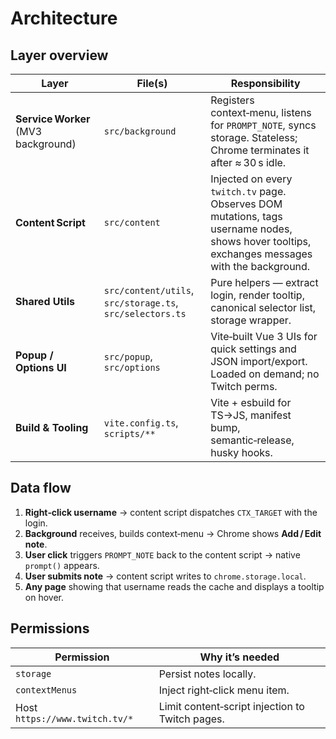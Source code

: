 # Architecture

## Layer overview

| Layer | File(s) | Responsibility |
|-------|---------|----------------|
| **Service Worker** (MV3 background) | `src/background` | Registers context‑menu, listens for `PROMPT_NOTE`, syncs storage. Stateless; Chrome terminates it after ≈ 30 s idle. |
| **Content Script** | `src/content` | Injected on every `twitch.tv` page. Observes DOM mutations, tags username nodes, shows hover tooltips, exchanges messages with the background. |
| **Shared Utils** | `src/content/utils`, `src/storage.ts`, `src/selectors.ts` | Pure helpers — extract login, render tooltip, canonical selector list, storage wrapper. |
| **Popup / Options UI** | `src/popup`, `src/options` | Vite‑built Vue 3 UIs for quick settings and JSON import/export. Loaded on demand; no Twitch perms. |
| **Build & Tooling** | `vite.config.ts`, `scripts/**` | Vite + esbuild for TS→JS, manifest bump, semantic‑release, husky hooks. |

## Data flow

1. **Right‑click username** → content script dispatches `CTX_TARGET` with the login.  
2. **Background** receives, builds context‑menu → Chrome shows **Add / Edit note**.  
3. **User click** triggers `PROMPT_NOTE` back to the content script → native `prompt()` appears.  
4. **User submits note** → content script writes to `chrome.storage.local`.  
5. **Any page** showing that username reads the cache and displays a tooltip on hover.

## Permissions

| Permission | Why it’s needed |
|------------|-----------------|
| `storage` | Persist notes locally. |
| `contextMenus` | Inject right‑click menu item. |
| Host `https://www.twitch.tv/*` | Limit content‑script injection to Twitch pages. |
